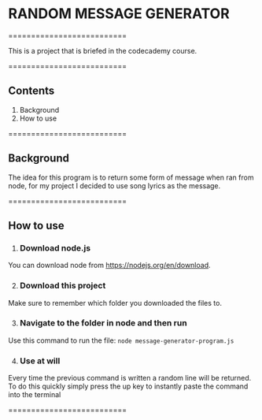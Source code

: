 
# RANDOM MESSAGE GENERATOR
==========================

This is a project that is briefed in the codecademy course.


==========================

## Contents 

1. Background
2. How to use

==========================

## Background

The idea for this program is to return some form of message when ran from node, for my project I decided to use song lyrics as the message.

==========================

## How to use

1. ### Download node.js 
You can download node from https://nodejs.org/en/download.

2. ### Download this project
Make sure to remember which folder you downloaded the files to.

3. ### Navigate to the folder in node and then run 
Use this command to run the file: 
`node message-generator-program.js`

4. ### Use at will
Every time the previous command is written a random line will be returned. To do this quickly simply press the up key to instantly paste the command into the terminal

==========================
